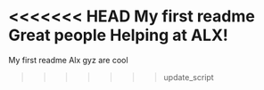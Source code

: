 <<<<<<< HEAD
My first readme
Great people Helping at ALX!
=======
My first readme Alx gyz are cool
>>>>>>> update_script
